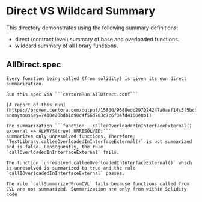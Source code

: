 
# Direct VS Wildcard Summary

This directory demonstrates using the following summary definitions:
- direct (contract level) summary of base and overloaded functions.
- wildcard summary of all library functions.

## AllDirect.spec 
    Every function being called (from solidity) is given its own direct summarization.
   
    Run this spec via ```certoraRun AllDirect.conf```

    [A report of this run](https://prover.certora.com/output/15800/9688edc297024247a0aef14c5f5bcbe9?anonymousKey=7410e26bdb1d90c4f56d783c7c6f34fd4106e0b1)

    The summarization ```function _.calleeOverloadedInInterfaceExternal()  external => ALWAYS(true) UNRESOLVED;```
    summarizes only unresolved functions. Therefore, `TestLibrary.calleeOverloadedInInterfaceExternal()` is not summarized and is false. Consequently, the rule `callOverloadedInInterfaceExternal` fails.

    The function `unresolved.calleeOverloadedInInterfaceExternal()` which is unresolved is summarized to true and the rule `callIOverloadedInInterfaceExternal` passes.

    The rule `callSummarizedFromCVL` fails because functions called from CVL are not summarized. Summarization are only from within Solidity code

